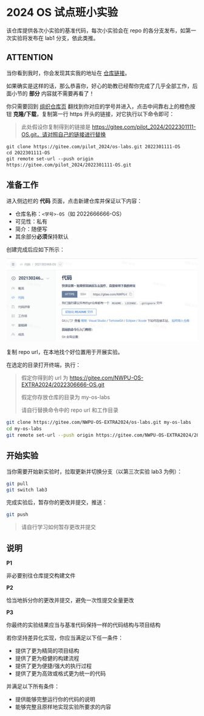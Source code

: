 # 2024 OS 试点班小实验

该仓库提供各次小实验的基准代码，每次小实验会在 repo 的各分支发布，如第一次实验将发布在 lab1 分支，依此类推。

## ATTENTION

当你看到我时，你会发现其实我的地址在 [仓库链接](https://gitee.com/pilot_2024/os-labs)。

如果确实是这样的话，那么恭喜你，好心的助教已经帮你完成了几乎全部工作，后面小节的 **部分** 内容就不需要再看了！

你只需要回到 [组织仓库页](https://gitee.com/organizations/pilot_2024/projects) 翻找到你对应的学号并进入，点击中间靠右上的橙色按钮 **克隆/下载**，复制第一行 https 开头的链接，对它执行以下命令即可：

> 此处假设你复制得到的链接是 https://gitee.com/pilot_2024/2022301111-OS.git，请对照自己的链接进行替换

```shell
git clone https://gitee.com/pilot_2024/os-labs.git 2022301111-OS
cd 2022301111-OS
git remote set-url --push origin https://gitee.com/pilot_2024/2022301111-OS.git
```

## 准备工作

进入侧边栏的 **代码** 页面，点击新建仓库并保证以下内容：

- 仓库名称：`<学号>-OS`（如 2022666666-OS）
- 可见性：私有
- 简介：随便写
- 其余部分**必须**保持默认

创建完成后应如下所示：

![create-empty-repo](./assets/create-empty-repo.jpg)

复制 repo url，在本地找个好位置用于开展实验。

在选定的目录打开终端，执行：

> 假定你得到的 url 为 https://gitee.com/NWPU-OS-EXTRA2024/2022306666-OS.git
>
> 假定你存放仓库的目录为 my-os-labs
>
> 请自行替换命令中的 repo url 和工作目录

```sh
git clone https://gitee.com/NWPU-OS-EXTRA2024/os-labs.git my-os-labs
cd my-os-labs
git remote set-url --push origin https://gitee.com/NWPU-OS-EXTRA2024/2022306666-OS.git
```

## 开始实验

当你需要开始新实验时，拉取更新并切换分支（以第三次实验 lab3 为例）：

```sh
git pull
git switch lab3
```

完成实验后，暂存你的更改并提交，推送：

```sh
git push
```

> 请自行学习如何暂存更改并提交

## 说明

**P1**

非必要别往仓库提交构建文件

**P2**

恰当地拆分你的更改并提交，避免一次性提交全量更改

**P3**

你最终的实验结果应当与基准代码保持一样的代码结构与项目结构

若你坚持差异化实现，你应当满足以下任一条件：

- 提供了更为精简的项目结构
- 提供了更为稳健的构建流程
- 提供了更为便捷/强大的执行过程
- 提供了更为高效或格式更为统一的代码

并满足以下所有条件：

- 提供能够完整运行你的代码的说明
- 能够完整且原样地实现实验所要求的内容
